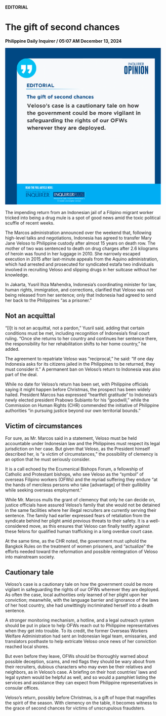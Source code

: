 **EDITORIAL**

# The gift of second chances

****Philippine Daily Inquirer / 05:07 AM December 13, 2024****

![Image](../images/editorial12132024.png)











The impending return from an Indonesian jail of a Filipino migrant worker tricked into being a drug mule is a spot of good news amid the toxic political scuffle of recent weeks.

The Marcos administration announced over the weekend that, following high-level talks and negotiations, Indonesia has agreed to transfer Mary Jane Veloso to Philippine custody after almost 15 years on death row. The mother of two was sentenced to death on drug charges after 2.6 kilograms of heroin was found in her luggage in 2010. She narrowly escaped execution in 2015 after last-minute appeals from the Aquino administration, which had arrested and prosecuted for syndicated estafa two individuals involved in recruiting Veloso and slipping drugs in her suitcase without her knowledge.

In Jakarta, Yusril Ihza Mahendra, Indonesia’s coordinating minister for law, human rights, immigration, and corrections, clarified that Veloso was not being released from her sentence; only that Indonesia had agreed to send her back to the Philippines “as a prisoner.”

## Not an acquittal

“[I]t is not an acquittal, not a pardon,” Yusril said, adding that certain conditions must be met, including recognition of Indonesia’s final court ruling. “Once she returns to her country and continues her sentence there, the responsibility for her rehabilitation shifts to her home country,” he added.

The agreement to repatriate Veloso was “reciprocal,” he said: “If one day Indonesia asks for its citizens jailed in the Philippines to be returned, they must consider it.” A permanent ban on Veloso’s return to Indonesia was also part of the deal.

While no date for Veloso’s return has been set, with Philippine officials saying it might happen before Christmas, the prospect has been widely hailed. President Marcos has expressed “heartfelt gratitude” to Indonesia’s newly elected president Prabowo Subianto for his “goodwill,” while the Commission on Human Rights (CHR) commended the initiative of Philippine authorities “in pursuing justice beyond our own territorial bounds.”

## Victim of circumstances

For sure, as Mr. Marcos said in a statement, Veloso must be held accountable under Indonesian law and the Philippines must respect its legal jurisdiction on her case. But given that Veloso, as the President himself described her, is “a victim of circumstances,” the possibility of clemency is an option that he must seriously consider.

It is a call echoed by the Ecumenical Bishops Forum, a fellowship of Catholic and Protestant bishops, who see Veloso as the “symbol” of overseas Filipino workers (OFWs) and the myriad suffering they endure “at the hands of merciless persons who take [advantage] of their gullibility while seeking overseas employment.”

While Mr. Marcos mulls the grant of clemency that only he can decide on, justice officials have assured Veloso’s family that she would not be detained in the same facilities where her illegal recruiters are currently serving their sentence. The family had earlier expressed fears of retaliation from the syndicate behind her plight amid previous threats to their safety. It is a well-considered move, as this ensures that Veloso can finally testify against these felons for qualified human trafficking in a long overdue court case.

At the same time, as the CHR noted, the government must uphold the Bangkok Rules on the treatment of women prisoners, and “actualize” the efforts needed toward the reformation and possible reintegration of Veloso into mainstream society.

## Cautionary tale

Veloso’s case is a cautionary tale on how the government could be more vigilant in safeguarding the rights of our OFWs wherever they are deployed. As often the case, local authorities only learned of her plight upon her conviction; meanwhile, with the language barrier and ignorance of the laws of her host country, she had unwittingly incriminated herself into a death sentence.

A stronger monitoring mechanism, a hotline, and a legal outreach system should be put in place to help OFWs reach out to Philippine representatives when they get into trouble. To its credit, the former Overseas Workers Welfare Administration had sent an Indonesian legal team, emissaries, and translators posthaste to help extricate Veloso once news of her conviction reached local shores.

But even before they leave, OFWs should be thoroughly warned about possible deception, scams, and red flags they should be wary about from their recruiters, dubious characters who may even be their relatives and neighbors, as in Veloso’s case. A briefing on their host countries’ laws and legal system would be helpful as well, and so would a pamphlet listing the services and assistance they can expect from Philippine representatives in consular offices.

Veloso’s return, possibly before Christmas, is a gift of hope that magnifies the spirit of the season. With clemency on the table, it becomes witness to the grace of second chances for victims of unscrupulous fraudsters.